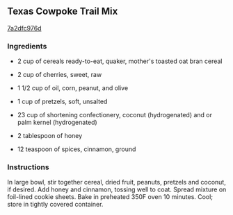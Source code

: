 ## Texas Cowpoke Trail Mix

[7a2dfc976d](http://www.food.com/recipe/texas-cowpoke-trail-mix-15711)

### Ingredients

 - 2 cup of cereals ready-to-eat, quaker, mother's toasted oat bran cereal

 - 2 cup of cherries, sweet, raw

 - 1 1/2 cup of oil, corn, peanut, and olive

 - 1 cup of pretzels, soft, unsalted

 - 23 cup of shortening confectionery, coconut (hydrogenated) and or palm kernel (hydrogenated)

 - 2 tablespoon of honey

 - 12 teaspoon of spices, cinnamon, ground

### Instructions

In large bowl, stir together cereal, dried fruit, peanuts, pretzels and coconut, if desired. Add honey and cinnamon, tossing well to coat. Spread mixture on foil-lined cookie sheets. Bake in preheated 350F oven 10 minutes. Cool; store in tightly covered container.